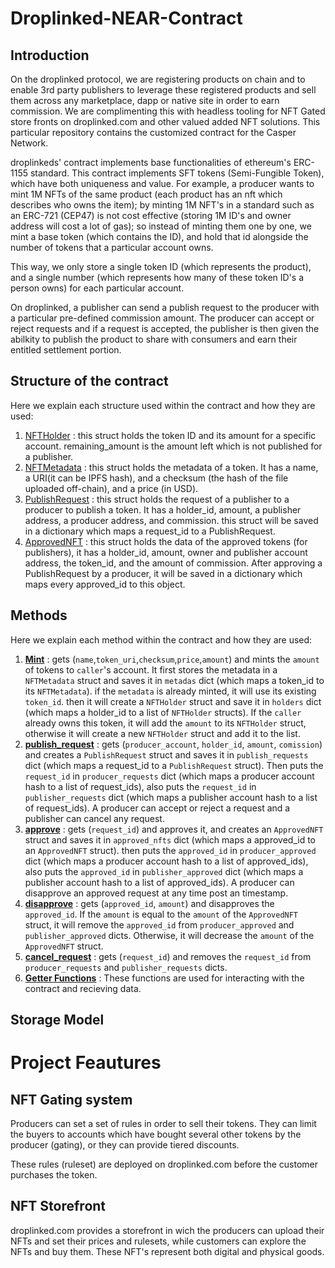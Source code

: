 # Droplinked-NEAR-Contract
## Introduction
On the droplinked protocol, we are registering products on chain and to enable 3rd party publishers to leverage these registered products and sell them across any marketplace, dapp or native site in order to earn commission. We are complimenting this with headless tooling for NFT Gated store fronts on droplinked.com and other valued added NFT solutions. This particular repository contains the customized contract for the Casper Network.

droplinkeds' contract implements base functionalities of ethereum's ERC-1155 standard. This contract implements SFT tokens (Semi-Fungible Token), which have both uniqueness and value. For example, a producer wants to mint 1M NFTs of the same product (each product has an nft which describes who owns the item); by minting 1M NFT's in a standard such as an ERC-721 (CEP47) is not cost effective (storing 1M ID's and owner address will cost a lot of gas); so instead of minting them one by one, we mint a base token (which contains the ID), and hold that id alongside the number of tokens that a particular account owns. 

This way, we only store a single token ID (which represents the product), and a single number (which represents how many of these token ID's a person owns) for each particular account. 

On droplinked, a publisher can send a publish request to the producer with a particular pre-defined commission amount. The producer can accept or reject requests and if a request is accepted, the publisher is then given the abilkity to publish the product to share with consumers and earn their entitled settlement portion.

## Structure of the contract
Here we explain each structure used within the contract and how they are used:

1. [NFTHolder](https://github.com/FLATLAY/Droplinked-NEAR-Contract/blob/11f6729e439aac45ba8c04289e7508c1316db21f/droplinked-near/src/lib.rs#L16-L21) : this struct holds the token ID and its amount for a specific account. remaining_amount is the amount left which is not published for a publisher.
2. [NFTMetadata](https://github.com/FLATLAY/Droplinked-NEAR-Contract/blob/11f6729e439aac45ba8c04289e7508c1316db21f/droplinked-near/src/lib.rs#L7-L13) : this struct holds the metadata of a token. It has a name, a URI(it can be IPFS hash), and a checksum (the hash of the file uploaded off-chain), and a price (in USD).
3. [PublishRequest](https://github.com/FLATLAY/Droplinked-NEAR-Contract/blob/11f6729e439aac45ba8c04289e7508c1316db21f/droplinked-near/src/lib.rs#L33-L40) : this struct holds the request of a publisher to a producer to publish a token. It has a holder_id, amount, a publisher address, a producer address, and commission. this struct will be saved in a dictionary which maps a request_id to a PublishRequest.
4. [ApprovedNFT](https://github.com/FLATLAY/Droplinked-NEAR-Contract/blob/11f6729e439aac45ba8c04289e7508c1316db21f/droplinked-near/src/lib.rs#L23-L31) : this struct holds the data of the approved tokens (for publishers), it has a holder_id, amount, owner and publisher account address, the token_id, and the amount of commission. After approving a PublishRequest by a producer, it will be saved in a dictionary which maps every approved_id to this object.


## Methods
Here we explain each method within the contract and how they are used:

1. [**Mint**](https://github.com/FLATLAY/Droplinked-NEAR-Contract/blob/11f6729e439aac45ba8c04289e7508c1316db21f/droplinked-near/src/lib.rs#L95-L149) : gets (`name`,`token_uri`,`checksum`,`price`,`amount`) and mints the `amount` of tokens to `caller`'s account. It first stores the metadata in a `NFTMetadata` struct and saves it in `metadas` dict (which maps a token_id to its `NFTMetadata`). if the `metadata` is already minted, it will use its existing `token_id`. then it will create a `NFTHolder` struct and save it in `holders` dict (which maps a holder_id to a list of `NFTHolder` structs). If the `caller` already owns this token, it will add the `amount` to its `NFTHolder` struct, otherwise it will create a new `NFTHolder` struct and add it to the list.
2. [**publish_request**](https://github.com/FLATLAY/Droplinked-NEAR-Contract/blob/11f6729e439aac45ba8c04289e7508c1316db21f/droplinked-near/src/lib.rs#L183-L233) : gets (`producer_account`, `holder_id`, `amount`, `comission`) and creates a `PublishRequest` struct and saves it in `publish_requests` dict (which maps a request_id to a `PublishRequest` struct). Then puts the `request_id` in `producer_requests` dict (which maps a producer account hash to a list of request_ids), also puts the `request_id` in `publisher_requests` dict (which maps a publisher account hash to a list of request_ids). A producer can accept or reject a request and a publisher can cancel any request.
3. [**approve**](https://github.com/FLATLAY/Droplinked-NEAR-Contract/blob/11f6729e439aac45ba8c04289e7508c1316db21f/droplinked-near/src/lib.rs#L269-L349) : gets (`request_id`) and approves it, and creates an `ApprovedNFT` struct and saves it in `approved_nfts` dict (which maps a approved_id to an `ApprovedNFT` struct). then puts the `approved_id` in `producer_approved` dict (which maps a producer account hash to a list of approved_ids), also puts the `approved_id` in `publisher_approved` dict (which maps a publisher account hash to a list of approved_ids). A producer can disapprove an approved request at any time post an timestamp.
4. [**disapprove**](https://github.com/FLATLAY/Droplinked-NEAR-Contract/blob/11f6729e439aac45ba8c04289e7508c1316db21f/droplinked-near/src/lib.rs#L357-L385) : gets (`approved_id`, `amount`) and disapproves the `approved_id`. If the `amount` is equal to the `amount` of the `ApprovedNFT` struct, it will remove the `approved_id` from `producer_approved` and `publisher_approved` dicts. Otherwise, it will decrease the `amount` of the `ApprovedNFT` struct.
5. [**cancel_request**](https://github.com/FLATLAY/Droplinked-NEAR-Contract/blob/11f6729e439aac45ba8c04289e7508c1316db21f/droplinked-near/src/lib.rs#L387-L402) : gets (`request_id`) and removes the `request_id` from `producer_requests` and `publisher_requests` dicts.
6. [**Getter Functions**](https://github.com/FLATLAY/Droplinked-NEAR-Contract/blob/11f6729e439aac45ba8c04289e7508c1316db21f/droplinked-near/src/lib.rs#L151-L181) : These functions are used for interacting with the contract and recieving data.

## Storage Model

# Project Feautures
## NFT Gating system
Producers can set a set of rules in order to sell their tokens. They can limit the buyers to accounts which have bought several other tokens by the producer (gating), or they can provide tiered discounts.

These rules (ruleset) are deployed on droplinked.com before the customer purchases the token.

## NFT Storefront
droplinked.com provides a storefront in wich the producers can upload their NFTs and set their prices and rulesets, while customers can explore the NFTs and buy them. These NFT's represent both digital and physical goods.


 
